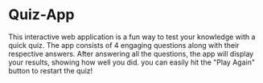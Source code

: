 # Quiz-App

This interactive web application is a fun way to test your knowledge with a quick quiz. The app consists of 4 engaging questions along with their respective answers. After answering all the questions, the app will display your results, showing how well you did. you can easily hit the "Play Again" button to restart the quiz!
